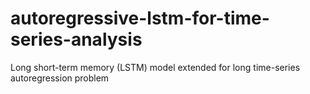 # autoregressive-lstm-for-time-series-analysis
Long short-term memory (LSTM) model extended for long time-series autoregression problem
